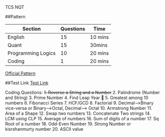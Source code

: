 TCS NQT

##Pattern

| Section            | Questions | Time    |
| ------------------ | --------- | ------- |
| English            | 15        | 10 mins |
| Quant              | 15        | 30mins  |
| Programming Logics | 10        | 20 mins |
| Coding             | 1         | 20 mins |

[Official Pattern]("https://www.faceprep.in/tcs/tcs-ninja-placement-papers/" "NQT pattern")

##Test Link
[Test Link]("https://g91.tcsion.com//OnlineAssessment/index.html?2030@@M11" "Test Link")


Coding Questions:
~~1. Reverse a String and a Number~~
2. Palindrome (Number and String)
3. Prime Number
4. Find Leap Year 💛 
5. Greatest among 10 numbers
6. Fibonacci Series
7. HCF/GCD
8. Factorial
9. Decimal-->Binary vice-versa or Binary-->Octal, Decimal--> Octal
10. Armstrong Number
11. Area of a Shape
12. Swap two numbers
13. Concatenate Two strings
14. LCM using CLP
15. Average of numbers
16. Sum of digits of a number
17. Sq Root of a number
18. Odd-Even Number
19. Strong Number or kisrshanmurty number
20. ASCII value 